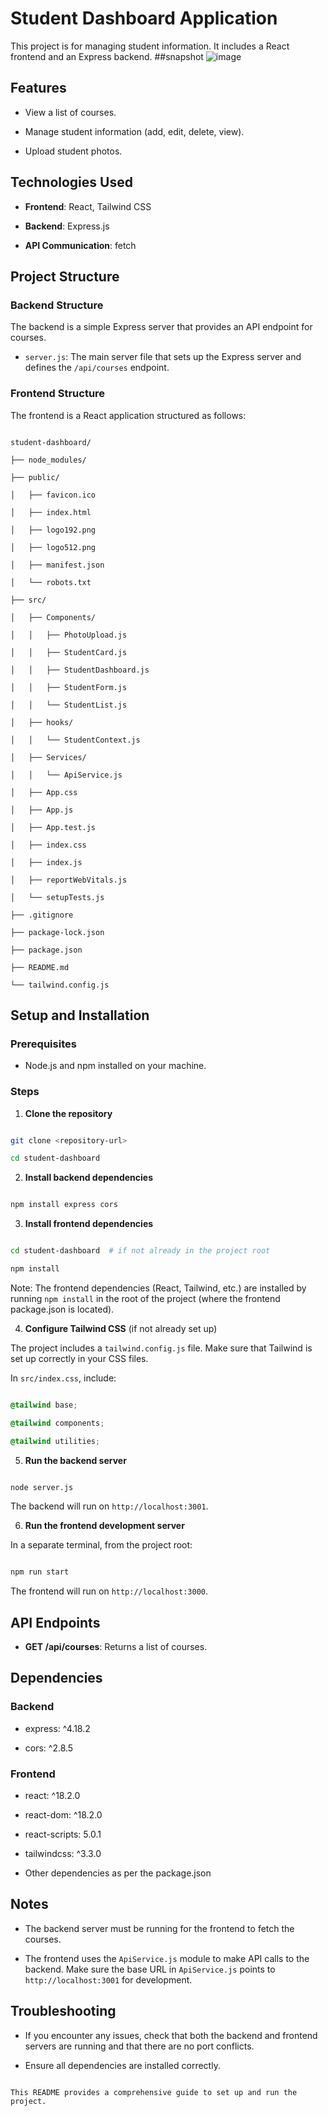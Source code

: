 # Student Dashboard Application

This project is for managing student information. It includes a React frontend and an Express backend.
##snapshot
![image](https://github.com/user-attachments/assets/6bf421ae-2990-46e4-8b3c-ac0b9bf019d6)


## Features

- View a list of courses.

- Manage student information (add, edit, delete, view).

- Upload student photos.

## Technologies Used

- **Frontend**: React, Tailwind CSS

- **Backend**: Express.js

- **API Communication**: fetch

## Project Structure

### Backend Structure

The backend is a simple Express server that provides an API endpoint for courses.

- `server.js`: The main server file that sets up the Express server and defines the `/api/courses` endpoint.

### Frontend Structure

The frontend is a React application structured as follows:

```

student-dashboard/

├── node_modules/

├── public/

│   ├── favicon.ico

│   ├── index.html

│   ├── logo192.png

│   ├── logo512.png

│   ├── manifest.json

│   └── robots.txt

├── src/

│   ├── Components/

│   │   ├── PhotoUpload.js

│   │   ├── StudentCard.js

│   │   ├── StudentDashboard.js

│   │   ├── StudentForm.js

│   │   └── StudentList.js

│   ├── hooks/

│   │   └── StudentContext.js

│   ├── Services/

│   │   └── ApiService.js

│   ├── App.css

│   ├── App.js

│   ├── App.test.js

│   ├── index.css

│   ├── index.js

│   ├── reportWebVitals.js

│   └── setupTests.js

├── .gitignore

├── package-lock.json

├── package.json

├── README.md

└── tailwind.config.js

```

## Setup and Installation

### Prerequisites

- Node.js and npm installed on your machine.

### Steps

1. **Clone the repository**

```bash

git clone <repository-url>

cd student-dashboard

```

2. **Install backend dependencies**

```bash

npm install express cors

```

3. **Install frontend dependencies**

```bash

cd student-dashboard  # if not already in the project root

npm install

```

Note: The frontend dependencies (React, Tailwind, etc.) are installed by running `npm install` in the root of the project (where the frontend package.json is located).

4. **Configure Tailwind CSS** (if not already set up)

The project includes a `tailwind.config.js` file. Make sure that Tailwind is set up correctly in your CSS files.

In `src/index.css`, include:

```css

@tailwind base;

@tailwind components;

@tailwind utilities;

```

5. **Run the backend server**

```bash

node server.js

```

The backend will run on `http://localhost:3001`.

6. **Run the frontend development server**

In a separate terminal, from the project root:

```bash

npm run start

```

The frontend will run on `http://localhost:3000`.

## API Endpoints

- **GET /api/courses**: Returns a list of courses.

## Dependencies

### Backend

- express: ^4.18.2

- cors: ^2.8.5

### Frontend

- react: ^18.2.0

- react-dom: ^18.2.0

- react-scripts: 5.0.1

- tailwindcss: ^3.3.0

- Other dependencies as per the package.json

## Notes

- The backend server must be running for the frontend to fetch the courses.

- The frontend uses the `ApiService.js` module to make API calls to the backend. Make sure the base URL in `ApiService.js` points to `http://localhost:3001` for development.

## Troubleshooting

- If you encounter any issues, check that both the backend and frontend servers are running and that there are no port conflicts.

- Ensure all dependencies are installed correctly.

```

This README provides a comprehensive guide to set up and run the project. 
